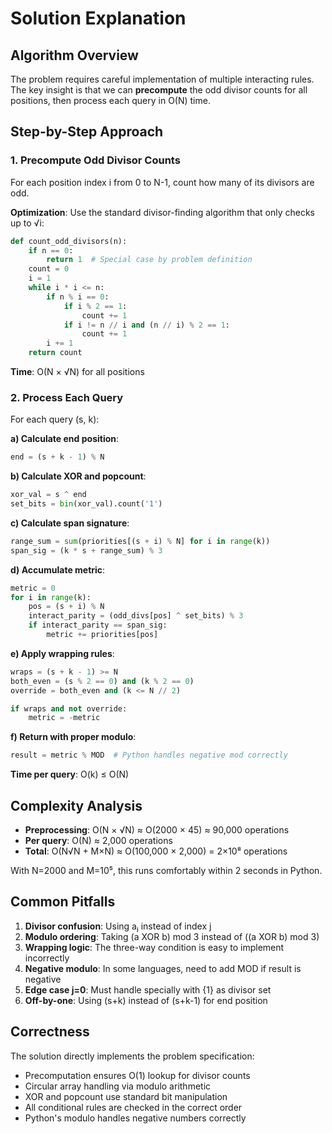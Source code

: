 # Solution Explanation

## Algorithm Overview

The problem requires careful implementation of multiple interacting rules. The key insight is that we can **precompute** the odd divisor counts for all positions, then process each query in O(N) time.

## Step-by-Step Approach

### 1. Precompute Odd Divisor Counts

For each position index i from 0 to N-1, count how many of its divisors are odd.

**Optimization**: Use the standard divisor-finding algorithm that only checks up to √i:

```python
def count_odd_divisors(n):
    if n == 0:
        return 1  # Special case by problem definition
    count = 0
    i = 1
    while i * i <= n:
        if n % i == 0:
            if i % 2 == 1:
                count += 1
            if i != n // i and (n // i) % 2 == 1:
                count += 1
        i += 1
    return count
```

**Time**: O(N × √N) for all positions

### 2. Process Each Query

For each query (s, k):

**a) Calculate end position**:
```python
end = (s + k - 1) % N
```

**b) Calculate XOR and popcount**:
```python
xor_val = s ^ end
set_bits = bin(xor_val).count('1')
```

**c) Calculate span signature**:
```python
range_sum = sum(priorities[(s + i) % N] for i in range(k))
span_sig = (k * s + range_sum) % 3
```

**d) Accumulate metric**:
```python
metric = 0
for i in range(k):
    pos = (s + i) % N
    interact_parity = (odd_divs[pos] ^ set_bits) % 3
    if interact_parity == span_sig:
        metric += priorities[pos]
```

**e) Apply wrapping rules**:
```python
wraps = (s + k - 1) >= N
both_even = (s % 2 == 0) and (k % 2 == 0)
override = both_even and (k <= N // 2)

if wraps and not override:
    metric = -metric
```

**f) Return with proper modulo**:
```python
result = metric % MOD  # Python handles negative mod correctly
```

**Time per query**: O(k) ≤ O(N)

## Complexity Analysis

- **Preprocessing**: O(N × √N) ≈ O(2000 × 45) ≈ 90,000 operations
- **Per query**: O(N) ≈ 2,000 operations
- **Total**: O(N√N + M×N) ≈ O(100,000 × 2,000) = 2×10⁸ operations

With N=2000 and M=10⁵, this runs comfortably within 2 seconds in Python.

## Common Pitfalls

1. **Divisor confusion**: Using aⱼ instead of index j
2. **Modulo ordering**: Taking (a XOR b) mod 3 instead of ((a XOR b) mod 3)
3. **Wrapping logic**: The three-way condition is easy to implement incorrectly
4. **Negative modulo**: In some languages, need to add MOD if result is negative
5. **Edge case j=0**: Must handle specially with {1} as divisor set
6. **Off-by-one**: Using (s+k) instead of (s+k-1) for end position

## Correctness

The solution directly implements the problem specification:
- Precomputation ensures O(1) lookup for divisor counts
- Circular array handling via modulo arithmetic
- XOR and popcount use standard bit manipulation
- All conditional rules are checked in the correct order
- Python's modulo handles negative numbers correctly